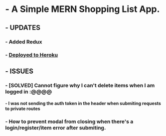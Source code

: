 # - A Simple MERN Shopping List App.

## - UPDATES
### - Added Redux
### - [Deployed to Heroku](https://tranquil-anchorage-36599.herokuapp.com)

## - ISSUES
### - [SOLVED] Cannot figure why I can't delete items when I am logged in :@@@@ 
  #### - I was not sending the auth token in the header when submiting requests to private routes
### - How to prevent modal from closing when there's a login/register/item error after submiting.
